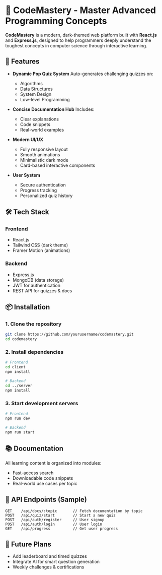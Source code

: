 

# 🧠 CodeMastery - Master Advanced Programming Concepts

**CodeMastery** is a modern, dark-themed web platform built with **React.js** and **Express.js**, designed to help programmers deeply understand the toughest concepts in computer science through interactive learning.

## 🚀 Features

* **Dynamic Pop Quiz System**
  Auto-generates challenging quizzes on:

  * Algorithms
  * Data Structures
  * System Design
  * Low-level Programming

* **Concise Documentation Hub**
  Includes:

  * Clear explanations
  * Code snippets
  * Real-world examples

* **Modern UI/UX**

  * Fully responsive layout
  * Smooth animations
  * Minimalistic dark mode
  * Card-based interactive components

* **User System**

  * Secure authentication
  * Progress tracking
  * Personalized quiz history

## 🛠 Tech Stack

### Frontend

* React.js
* Tailwind CSS (dark theme)
* Framer Motion (animations)

### Backend

* Express.js
* MongoDB (data storage)
* JWT for authentication
* REST API for quizzes & docs

## 📦 Installation

### 1. Clone the repository

```bash
git clone https://github.com/yourusername/codemastery.git
cd codemastery
```

### 2. Install dependencies

```bash
# Frontend
cd client
npm install

# Backend
cd ../server
npm install
```

### 3. Start development servers

```bash
# Frontend
npm run dev

# Backend
npm run start
```


## 📚 Documentation

All learning content is organized into modules:

* Fast-access search
* Downloadable code snippets
* Real-world use cases per topic

## 🧪 API Endpoints (Sample)

```http
GET    /api/docs/:topic       // Fetch documentation by topic
POST   /api/quiz/start        // Start a new quiz
POST   /api/auth/register     // User signup
POST   /api/auth/login        // User login
GET    /api/progress          // Get user progress
```

## 📌 Future Plans

* Add leaderboard and timed quizzes
* Integrate AI for smart question generation
* Weekly challenges & certifications



